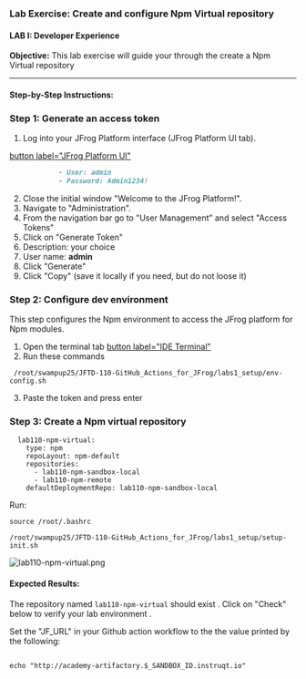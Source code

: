 ### Lab Exercise: Create and configure Npm Virtual repository

#### **LAB I: Developer Experience**

**Objective:** This lab exercise will guide your through the create a  Npm Virtual repository

---

#### **Step-by-Step Instructions:**
### **Step 1: Generate an access token**
1. Log into your JFrog Platform interface (JFrog Platform UI tab).

[button label="JFrog Platform UI"](tab-0)

```md
			- User: admin
			- Password: Admin1234!
```

2. Close the initial window "Welcome to the JFrog Platform!".
3.  Navigate to  "Administration".
4.  From the navigation bar go to "User Management" and select "Access Tokens"
5.  Click on "Generate Token"
6.  Description:  your choice
7.  User name: **admin**
8.  Click "Generate"
9.  Click "Copy" (save it locally if you need, but do not loose it)

### **Step 2: Configure dev environment**
This step configures the Npm environment to access the JFrog platform for Npm modules.
1. Open the terminal tab [button label="IDE Terminal"](tab-2)
2. Run these commands

```
 /root/swampup25/JFTD-110-GitHub_Actions_for_JFrog/labs1_setup/env-config.sh
```
3. Paste the token and press enter

### **Step 3: Create a Npm virtual repository**
```
  lab110-npm-virtual:
    type: npm
    repoLayout: npm-default
    repositories:
      - lab110-npm-sandbox-local
      - lab110-npm-remote
    defaultDeploymentRepo: lab110-npm-sandbox-local
```
Run:
```
source /root/.bashrc

/root/swampup25/JFTD-110-GitHub_Actions_for_JFrog/labs1_setup/setup-init.sh
```

![lab110-npm-virtual.png](https://github.com/jfrog/SwampUp2025/blob/JFTD-110-GitHub_Actions_for_JFrog/labs1_setup/lab110-npm-virtual.png)


#### **Expected Results:**
The repository named `lab110-npm-virtual` should exist . Click on "Check" below to verify your lab environment .

Set the "JF_URL"  in your Github action workflow to the the value printed by the following:
```

echo "http://academy-artifactory.$_SANDBOX_ID.instruqt.io"
```